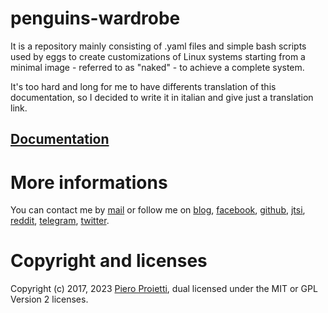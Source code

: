 # penguins-wardrobe

It is a repository mainly consisting of .yaml files and simple bash scripts used by eggs to create customizations of Linux systems starting from a minimal image - referred to as "naked" - to achieve a complete system.

It's too hard and long for me to have differents translation of this documentation, so I decided to write it in italian and give just a translation link.

## [Documentation](https://penguins-eggs.net/docs/Tutorial/penguins-wardrobe)


# More informations
You can contact me by [mail](mailto://pieroproietti@gmail.com) or follow me on 
[blog](https://penguins-eggs.net), 
[facebook](https://www.facebook.com/groups/128861437762355/), 
[github](https://github.com/pieroproietti/penguins-krill), 
[jtsi](https://meet.jit.si/PenguinsEggsMeeting), 
[reddit](https://www.reddit.com/user/Artisan61), 
[telegram](https://t.me/penguins_eggs), 
[twitter](https://twitter.com/pieroproietti).

# Copyright and licenses
Copyright (c) 2017, 2023 [Piero Proietti](https://penguins-eggs.net/about-me.html), dual licensed under the MIT or GPL Version 2 licenses.
